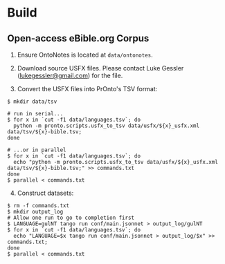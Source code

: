 # Build
## Open-access eBible.org Corpus
1. Ensure OntoNotes is located at `data/ontonotes`.

2. Download source USFX files. Please contact Luke Gessler (lukegessler@gmail.com) for the file.

3. Convert the USFX files into PrOnto's TSV format:

```
$ mkdir data/tsv

# run in serial...
$ for x in `cut -f1 data/languages.tsv`; do
  python -m pronto.scripts.usfx_to_tsv data/usfx/${x}_usfx.xml data/tsv/${x}-bible.tsv;
done

# ...or in parallel
$ for x in `cut -f1 data/languages.tsv`; do
  echo "python -m pronto.scripts.usfx_to_tsv data/usfx/${x}_usfx.xml data/tsv/${x}-bible.tsv;" >> commands.txt
done
$ parallel < commands.txt
```

4. Construct datasets:

```
$ rm -f commands.txt
$ mkdir output_log
# Allow one run to go to completion first
$ LANGUAGE=gulNT tango run conf/main.jsonnet > output_log/gulNT
$ for x in `cut -f1 data/languages.tsv`; do 
  echo "LANGUAGE=$x tango run conf/main.jsonnet > output_log/$x" >> commands.txt; 
done
$ parallel < commands.txt
```
